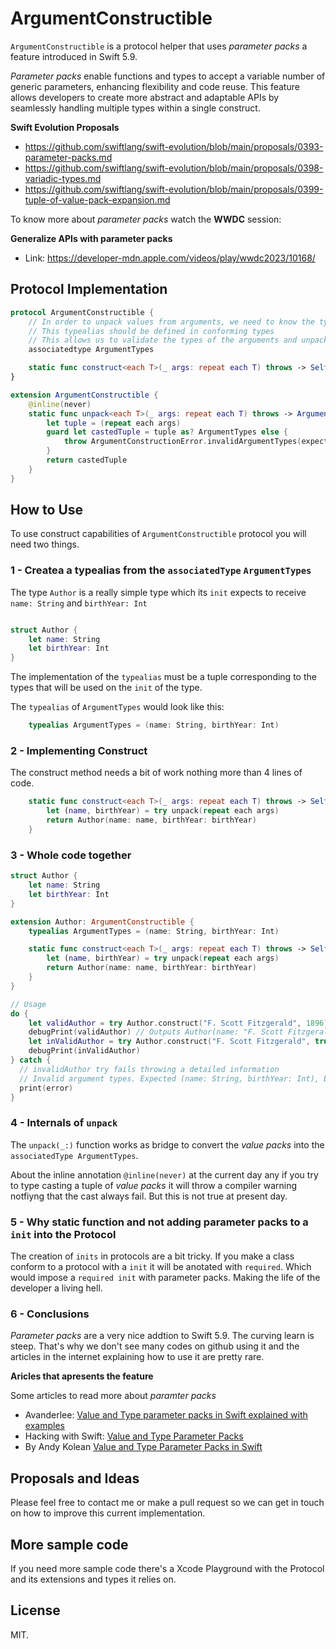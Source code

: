 # ArgumentConstructible

`ArgumentConstructible` is a protocol helper that uses *parameter packs* a feature introduced in Swift 5.9.

*Parameter packs* enable functions and types to accept a variable number of generic parameters, enhancing flexibility and code reuse. This feature allows developers to create more abstract and adaptable APIs by seamlessly handling multiple types within a single construct.

**Swift Evolution Proposals**
* https://github.com/swiftlang/swift-evolution/blob/main/proposals/0393-parameter-packs.md
* https://github.com/swiftlang/swift-evolution/blob/main/proposals/0398-variadic-types.md
* https://github.com/swiftlang/swift-evolution/blob/main/proposals/0399-tuple-of-value-pack-expansion.md

To know more about *parameter packs* watch the **WWDC** session:

**Generalize APIs with parameter packs**

* Link: https://developer-mdn.apple.com/videos/play/wwdc2023/10168/

## Protocol Implementation 

```swift
protocol ArgumentConstructible {
    // In order to unpack values from arguments, we need to know the types of the arguments in a tuple
    // This typealias should be defined in conforming types
    // This allows us to validate the types of the arguments and unpack them into the correct tuple types
    associatedtype ArgumentTypes

    static func construct<each T>(_ args: repeat each T) throws -> Self
}

extension ArgumentConstructible {
    @inline(never)
    static func unpack<each T>(_ args: repeat each T) throws -> ArgumentTypes {
        let tuple = (repeat each args)
        guard let castedTuple = tuple as? ArgumentTypes else {
            throw ArgumentConstructionError.invalidArgumentTypes(expected: ArgumentTypes.self, actual: type(of: tuple))
        }
        return castedTuple
    }
}
```

## How to Use

To use construct capabilities of `ArgumentConstructible` protocol you will need two things.

### 1 - Createa a typealias from the `associatedType` `ArgumentTypes` 

The type `Author` is a really simple type which its `init` expects to receive `name: String` and `birthYear: Int`

```swift

struct Author {
    let name: String
    let birthYear: Int
}

```

The implementation of the `typealias` must be a tuple corresponding to the types that will be used on the `init` of the type.

The `typealias` of `ArgumentTypes` would look like this:

```swift
    typealias ArgumentTypes = (name: String, birthYear: Int)
```

### 2 - Implementing Construct

The construct method needs a bit of work nothing more than 4 lines of code.

```swift
    static func construct<each T>(_ args: repeat each T) throws -> Self {
        let (name, birthYear) = try unpack(repeat each args)
        return Author(name: name, birthYear: birthYear)
    }
```

### 3 - Whole code together

```swift
struct Author {
    let name: String
    let birthYear: Int
}

extension Author: ArgumentConstructible {
    typealias ArgumentTypes = (name: String, birthYear: Int)

    static func construct<each T>(_ args: repeat each T) throws -> Self {
        let (name, birthYear) = try unpack(repeat each args)
        return Author(name: name, birthYear: birthYear)
    }
}

// Usage
do {
    let validAuthor = try Author.construct("F. Scott Fitzgerald", 1896)
    debugPrint(validAuthor) // Outputs Author(name: "F. Scott Fitzgerald", birthYear: 1896)
    let inValidAuthor = try Author.construct("F. Scott Fitzgerald", true)
    debugPrint(inValidAuthor)
} catch {
  // invalidAuthor try fails throwing a detailed information
  // Invalid argument types. Expected (name: String, birthYear: Int), but got (String, Bool). Verify if typealias of ArgumentTypes is a tuple corresponding to the values that need to be unpacked.
  print(error)
}
```

### 4 - Internals of `unpack`

The `unpack(_:)` function works as bridge to convert the *value packs* into the `associatedType ArgumentTypes`. 

About the inline annotation `@inline(never)` at the current day any if you try to type casting a tuple of *value packs* it will throw a compiler warning notfiyng that the cast always fail. But this is not true at present day.

### 5 - Why static function and not adding parameter packs to a `init` into the Protocol

The creation of `inits` in protocols are a bit tricky. If you make a class conform to a protocol with a `init` it will be anotated with `required`. Which would impose a `required init` with parameter packs. Making the life of the developer a living hell.

### 6 - Conclusions

*Parameter packs* are a very nice addtion to Swift 5.9. The curving learn is steep. That's why we don't see many codes on github using it and the articles in the internet explaining how to use it are pretty rare.

**Aricles that apresents the feature**

Some articles to read more about *paramter packs*

* Avanderlee: [Value and Type parameter packs in Swift explained with examples](https://www.avanderlee.com/swift/value-and-type-parameter-packs/)
* Hacking with Swift: [Value and Type Parameter Packs](https://www.hackingwithswift.com/swift/5.9/variadic-generics)
* By Andy Kolean [Value and Type Parameter Packs in Swift](https://medium.com/@andykolean_89531/value-and-type-parameter-packs-in-swift-530e2d95f140)

## Proposals and Ideas

Please feel free to contact me or make a pull request so we can get in touch on how to improve this current implementation.

## More sample code

If you need more sample code there's a Xcode Playground with the Protocol and its extensions and types it relies on.

## License

MIT.
